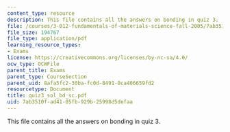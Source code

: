 ```yaml
---
content_type: resource
description: This file contains all the answers on bonding in quiz 3.
file: /courses/3-012-fundamentals-of-materials-science-fall-2005/7ab3510fad4105fb929b25998d5defaa_quiz3_sol_bd_sc.pdf
file_size: 194767
file_type: application/pdf
learning_resource_types:
- Exams
license: https://creativecommons.org/licenses/by-nc-sa/4.0/
ocw_type: OCWFile
parent_title: Exams
parent_type: CourseSection
parent_uid: 8afa5fc2-30ba-fc0d-8491-0ca406659fd2
resourcetype: Document
title: quiz3_sol_bd_sc.pdf
uid: 7ab3510f-ad41-05fb-929b-25998d5defaa
---
```

This file contains all the answers on bonding in quiz 3.